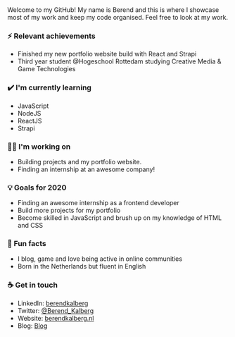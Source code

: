 <br>
<br>
Welcome to my GitHub! My name is Berend and this is where I showcase most of my work and keep my code organised. Feel free to look at my work.

### ⚡ Relevant achievements
- Finished my new portfolio website build with React and Strapi
- Third year student @Hogeschool Rottedam studying Creative Media & Game Technologies


### ✔️ I'm currently learning
- JavaScript
- NodeJS
- ReactJS
- Strapi

### 👩‍💻 I'm working on
- Building projects and my portfolio website.
- Finding an internship at an awesome company!

### 💡 Goals for 2020
- Finding an awesome internship as a frontend developer
- Build more projects for my portfolio
- Become skilled in JavaScript and brush up on my knowledge of HTML and CSS

### 🌴 Fun facts
- I blog, game and love being active in online communities
- Born in the Netherlands but fluent in English

### ☕ Get in touch
- LinkedIn: <a href = "https://www.linkedin.com/in/berendkalberg/">berendkalberg</a>
- Twitter: <a href = "https://twitter.com/Berend_Kalberg">@Berend_Kalberg</a>
- Website: <a href = "https://berendkalberg.nl">berendkalberg.nl</a>
- Blog: <a href = "https://berendkalberg.nl/blog">Blog</a>
<br>
<br>
